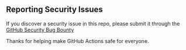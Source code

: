 ## Reporting Security Issues

If you discover a security issue in this repo, please submit it through the [GitHub Security Bug Bounty][homepage]

Thanks for helping make GitHub Actions safe for everyone.

[homepage]: https://hackerone.com/github
